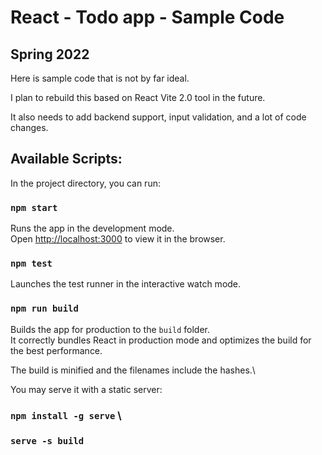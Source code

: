 # React - Todo app - Sample Code
## Spring 2022

Here is sample code that is not by far ideal.

I plan to rebuild this based on React Vite 2.0 tool in the future.

It also needs to add backend support, input validation, and a lot of code changes.


## Available Scripts:

In the project directory, you can run:


### `npm start`

Runs the app in the development mode.\
Open [http://localhost:3000](http://localhost:3000) to view it in the browser.


### `npm test`

Launches the test runner in the interactive watch mode.


### `npm run build`

Builds the app for production to the `build` folder.\
It correctly bundles React in production mode and optimizes the build for the best performance.

The build is minified and the filenames include the hashes.\


You may serve it with a static server:

###  `npm install -g serve` \
###  `serve -s build`
